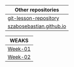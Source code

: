|Other repositories|
| ------------- |
|[git-lesson-repository](https://github.com/szabosebastian/git-lesson-repository)|
|[szabosebastian.github.io](https://szabosebastian.github.io/)|

| WEAKS        |
| ------------- |
| [Week-01](https://github.com/green-fox-academy/szabosebastian/tree/master/week-01)    |
| [Week-02](https://github.com/green-fox-academy/szabosebastian/tree/master/week-02)    |

